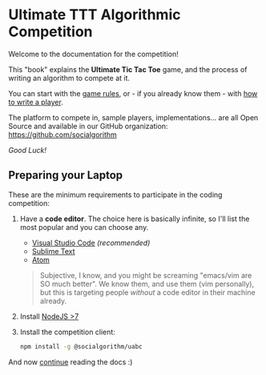 # Ultimate TTT Algorithmic Competition

Welcome to the documentation for the competition!

This "book" explains the **Ultimate Tic Tac Toe** game, and the process of writing an algorithm to compete at it.

You can start with the [game rules](sections/uttt/ultimate_tic_tac_toe.md), or - if you already know them - with [how to write a player](sections/player/writing_player.md).

The platform to compete in, sample players, implementations... are all Open Source and available in our GitHub organization: https://github.com/socialgorithm

*Good Luck!*

## Preparing your Laptop

These are the minimum requirements to participate in the coding competition:

1. Have a **code editor**. The choice here is basically infinite, so I'll list the most popular and you can choose any.
    * [Visual Studio Code](https://code.visualstudio.com/) _(recommended)_
    * [Sublime Text](https://www.sublimetext.com/3)
    * [Atom](https://atom.io/)
    
    > Subjective, I know, and you might be screaming "emacs/vim are SO much better". We know them, and use them (vim personally), but this is targeting people _without_ a code editor in their machine already.

1. Install [NodeJS >7](https://nodejs.org/en/download/current/)
1. Install the competition client:
    ```bash
    npm install -g @socialgorithm/uabc
    ```
    
And now [continue](sections/uttt/ultimate_tic_tac_toe.md) reading the docs :)